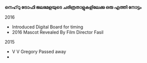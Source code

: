  **നെഹ്‌റു ട്രോഫി ജലമേളയുടെ ചരിത്രതാളുകളിലേക്കു ഒരു എത്തി നോട്ടം**
  
2016
  - Introduced Digital Board for timing
  - 2016 Mascot Revealed By Film Director Fasil

2015
- V V Gregory Passed away
-  
       
  
